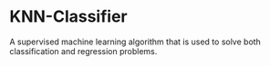 # KNN-Classifier
A supervised machine learning algorithm that is used to solve both classification and regression problems.
